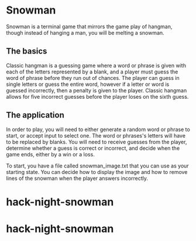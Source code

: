 # Snowman

Snowman is a terminal game that mirrors the game play of hangman, though instead of hanging a man, you will be melting a snowman.

## The basics

Classic hangman is a guessing game where a word or phrase is given with each of the letters represented by a blank, and a player must guess the word of phrase before they run out of chances. The player can guess in single letters or guess the entire word, however if a letter or word is guessed incorrectly, then a penalty is given to the player. Classic hangman allows for five incorrect guesses before the player loses on the sixth guess.

## The application

In order to play, you will need to either generate a random word or phrase to start, or accept input to select one. The word or phrases's letters will have to be replaced by blanks. You will need to receive guesses from the player, determine whether a guess is correct or incorrect, and decide when the game ends, either by a win or a loss.

To start, you have a file called snowman_image.txt that you can use as your starting state. You can decide how to display the image and how to remove lines of the snowman when the player answers incorrectly.
# hack-night-snowman
# hack-night-snowman
